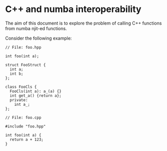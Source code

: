 # C++ and numba interoperability

The aim of this document is to explore the problem of calling C++ functions from numba njit-ed functions.

Consider the following example:

```c++int
// File: foo.hpp

int foo(int a);

struct FooStruct {
  int a;
  int b;
};

class FooCls {
  FooCls(int a): a_(a) {}
  int get_a() {return a};
  private:
    int a_;
};

// File: foo.cpp

#include "foo.hpp"

int foo(int a) {
  return a + 123;
}
```
